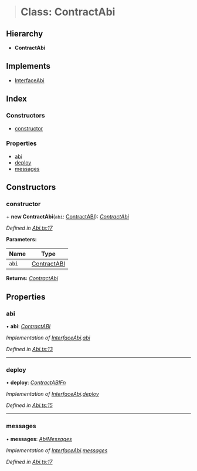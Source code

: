 > # Class: ContractAbi

## Hierarchy

* **ContractAbi**

## Implements

* [InterfaceAbi](../interfaces/_types_.interfaceabi.md)

## Index

### Constructors

* [constructor](_abi_.contractabi.md#constructor)

### Properties

* [abi](_abi_.contractabi.md#abi)
* [deploy](_abi_.contractabi.md#deploy)
* [messages](_abi_.contractabi.md#messages)

## Constructors

###  constructor

\+ **new ContractAbi**(`abi`: [ContractABI](../interfaces/_types_.contractabi.md)): *[ContractAbi](_abi_.contractabi.md)*

*Defined in [Abi.ts:17](https://github.com/polkadot-js/api/blob/79e5f7c/packages/api-contract/src/Abi.ts#L17)*

**Parameters:**

Name | Type |
------ | ------ |
`abi` | [ContractABI](../interfaces/_types_.contractabi.md) |

**Returns:** *[ContractAbi](_abi_.contractabi.md)*

## Properties

###  abi

• **abi**: *[ContractABI](../interfaces/_types_.contractabi.md)*

*Implementation of [InterfaceAbi](../interfaces/_types_.interfaceabi.md).[abi](../interfaces/_types_.interfaceabi.md#abi)*

*Defined in [Abi.ts:13](https://github.com/polkadot-js/api/blob/79e5f7c/packages/api-contract/src/Abi.ts#L13)*

___

###  deploy

• **deploy**: *[ContractABIFn](../interfaces/_types_.contractabifn.md)*

*Implementation of [InterfaceAbi](../interfaces/_types_.interfaceabi.md).[deploy](../interfaces/_types_.interfaceabi.md#deploy)*

*Defined in [Abi.ts:15](https://github.com/polkadot-js/api/blob/79e5f7c/packages/api-contract/src/Abi.ts#L15)*

___

###  messages

• **messages**: *[AbiMessages](../modules/_types_.md#abimessages)*

*Implementation of [InterfaceAbi](../interfaces/_types_.interfaceabi.md).[messages](../interfaces/_types_.interfaceabi.md#messages)*

*Defined in [Abi.ts:17](https://github.com/polkadot-js/api/blob/79e5f7c/packages/api-contract/src/Abi.ts#L17)*